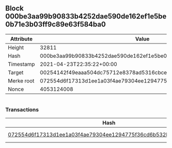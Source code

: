 ## Block 000be3aa99b90833b4252dae590de162ef1e5be0b71e3b03ff9c89e63f584ba0

Attribute | Value
--- | ---
Height | 32811
Hash | 000be3aa99b90833b4252dae590de162ef1e5be0b71e3b03ff9c89e63f584ba0
Timestamp | 2021-04-23T22:35:22+00:00
Target | 00254142f49eaaa504dc75712e8378ad5316cbcead634704b3734b6271167cc4
Merke root | 072554d6f17313d1ee1a03f4ae79304ee1294775f36cd6b532ba6a9225ec21cc
Nonce | 4053124008

```

```

### Transactions

Hash | Amount
--- | ---
[072554d6f17313d1ee1a03f4ae79304ee1294775f36cd6b532ba6a9225ec21cc](072554d6f17313d1ee1a03f4ae79304ee1294775f36cd6b532ba6a9225ec21cc.md) | 10.00000000 SKEPTI 
